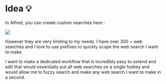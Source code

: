 # Idea 💡

In Alfred, you can create custom searches here : 

![](http://i.imgur.com/SDHCqHw.png)

However they are very limiting to my needs. I have over 300 + web searches and I love to use prefixes to quickly scope the web search I want to make. 

I want to make a dedicated workflow that is incredibly easy to extend and edit that would essentially put all web searches on a single hotkey and would allow me to fuzzy search and make any web search I want to make in a second.


